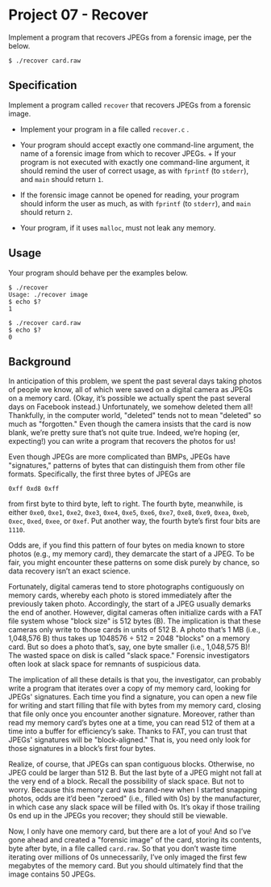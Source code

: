 # Project 07 - Recover
Implement a program that recovers JPEGs from a forensic image, per the below.

```
$ ./recover card.raw
```
## Specification
Implement a program called  `recover`  that recovers JPEGs from a forensic image.

-   Implement your program in a file called  `recover.c` .
    
-   Your program should accept exactly one command-line argument, the name of a forensic image from which to recover JPEGs. + If your program is not executed with exactly one command-line argument, it should remind the user of correct usage, as with  `fprintf`  (to  `stderr`), and  `main`  should return  `1`.
    
-   If the forensic image cannot be opened for reading, your program should inform the user as much, as with  `fprintf`  (to  `stderr`), and  `main`  should return  `2`.
    
-   Your program, if it uses  `malloc`, must not leak any memory.

## Usage
Your program should behave per the examples below.

```
$ ./recover
Usage: ./recover image
$ echo $?
1
```

```
$ ./recover card.raw
$ echo $?
0
```

## Background
In anticipation of this problem, we spent the past several days taking photos of people we know, all of which were saved on a digital camera as JPEGs on a memory card. (Okay, it’s possible we actually spent the past several days on Facebook instead.) Unfortunately, we somehow deleted them all! Thankfully, in the computer world, "deleted" tends not to mean "deleted" so much as "forgotten." Even though the camera insists that the card is now blank, we’re pretty sure that’s not quite true. Indeed, we’re hoping (er, expecting!) you can write a program that recovers the photos for us!

Even though JPEGs are more complicated than BMPs, JPEGs have "signatures," patterns of bytes that can distinguish them from other file formats. Specifically, the first three bytes of JPEGs are

```
0xff 0xd8 0xff
```

from first byte to third byte, left to right. The fourth byte, meanwhile, is either  `0xe0`,  `0xe1`,  `0xe2`,  `0xe3`,  `0xe4`,  `0xe5`,  `0xe6`,  `0xe7`,  `0xe8`,  `0xe9`,  `0xea`,  `0xeb`,  `0xec`,  `0xed`,  `0xee`, or  `0xef`. Put another way, the fourth byte’s first four bits are  `1110`.

Odds are, if you find this pattern of four bytes on media known to store photos (e.g., my memory card), they demarcate the start of a JPEG. To be fair, you might encounter these patterns on some disk purely by chance, so data recovery isn’t an exact science.

Fortunately, digital cameras tend to store photographs contiguously on memory cards, whereby each photo is stored immediately after the previously taken photo. Accordingly, the start of a JPEG usually demarks the end of another. However, digital cameras often initialize cards with a FAT file system whose "block size" is 512 bytes (B). The implication is that these cameras only write to those cards in units of 512 B. A photo that’s 1 MB (i.e., 1,048,576 B) thus takes up 1048576 ÷ 512 = 2048 "blocks" on a memory card. But so does a photo that’s, say, one byte smaller (i.e., 1,048,575 B)! The wasted space on disk is called "slack space." Forensic investigators often look at slack space for remnants of suspicious data.

The implication of all these details is that you, the investigator, can probably write a program that iterates over a copy of my memory card, looking for JPEGs' signatures. Each time you find a signature, you can open a new file for writing and start filling that file with bytes from my memory card, closing that file only once you encounter another signature. Moreover, rather than read my memory card’s bytes one at a time, you can read 512 of them at a time into a buffer for efficiency’s sake. Thanks to FAT, you can trust that JPEGs' signatures will be "block-aligned." That is, you need only look for those signatures in a block’s first four bytes.

Realize, of course, that JPEGs can span contiguous blocks. Otherwise, no JPEG could be larger than 512 B. But the last byte of a JPEG might not fall at the very end of a block. Recall the possibility of slack space. But not to worry. Because this memory card was brand-new when I started snapping photos, odds are it’d been "zeroed" (i.e., filled with 0s) by the manufacturer, in which case any slack space will be filled with 0s. It’s okay if those trailing 0s end up in the JPEGs you recover; they should still be viewable.

Now, I only have one memory card, but there are a lot of you! And so I’ve gone ahead and created a "forensic image" of the card, storing its contents, byte after byte, in a file called  `card.raw`. So that you don’t waste time iterating over millions of 0s unnecessarily, I’ve only imaged the first few megabytes of the memory card. But you should ultimately find that the image contains 50 JPEGs.